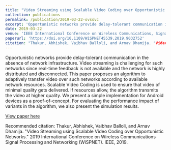 ```yaml
---
title: "Video Streaming using Scalable Video Coding over Opportunistic Networks"
collection: publications
permalink: /publication/2019-03-22-ovssvc
excerpt: 'Opportunistic networks provide delay-tolerant communication in the absence of network infrastructure. Video streaming is challenging for such networks since real-time feedback is not available and the network is highly distributed and disconnected. This paper proposes an algorithm to adaptively transfer video over such networks according to available network resources. Scalable Video Coding is used to ensure that video of minimal quality gets delivered. If resources allow, the algorithm transmits the video at higher quality. We present a simple implementation for Android devices as a proof-of-concept. For evaluating the performance impact of variants in the algorithm, we also present the simulation results.'
date: 2019-03-22
venue: 'IEEE International Conference on Wireless Communications, Signal Processing and Networking (WiSPNET), 2019.'
paperurl: 'https://doi.org/10.1109/WiSPNET45539.2019.9032752'
citation: "Thakur, Abhishek, Vaibhav Balloli, and Arnav Dhamija. "Video Streaming using Scalable Video Coding over Opportunistic Networks." 2019 International Conference on Wireless Communications Signal Processing and Networking (WiSPNET). IEEE, 2019."
---
```

Opportunistic networks provide delay-tolerant communication in the absence of network infrastructure. Video streaming is challenging for such networks since real-time feedback is not available and the network is highly distributed and disconnected. This paper proposes an algorithm to adaptively transfer video over such networks according to available network resources. Scalable Video Coding is used to ensure that video of minimal quality gets delivered. If resources allow, the algorithm transmits the video at higher quality. We present a simple implementation for Android devices as a proof-of-concept. For evaluating the performance impact of variants in the algorithm, we also present the simulation results.

[View paper here](https://doi.org/10.1109/WiSPNET45539.2019.9032752)

Recommended citation: Thakur, Abhishek, Vaibhav Balloli, and Arnav Dhamija. "Video Streaming using Scalable Video Coding over Opportunistic Networks." 2019 International Conference on Wireless Communications Signal Processing and Networking (WiSPNET). IEEE, 2019.
